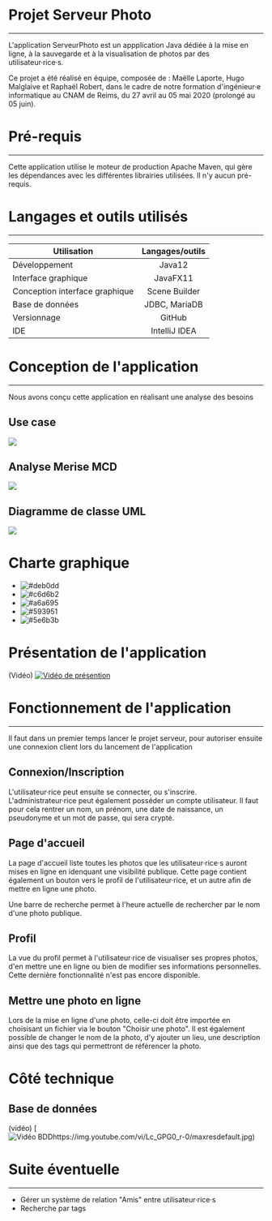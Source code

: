 # Projet Serveur Photo
***
L'application ServeurPhoto est un appplication Java dédiée à la mise en ligne, à la sauvegarde et à la visualisation de photos par des utilisateur·rice·s.

Ce projet a été réalisé en équipe, composée de : Maëlle Laporte, Hugo Malglaive et Raphaël Robert, dans le cadre de notre formation d'ingénieur·e informatique au CNAM de Reims, du 27 avril au 05 mai 2020 (prolongé au 05 juin).

# Pré-requis
***
Cette application utilise le moteur de production Apache Maven, qui gère les dépendances avec les différentes librairies utilisées.
Il n'y aucun pré-requis.

# Langages et outils utilisés
***

| Utilisation                    | Langages/outils       |
|--------------------------------|:---------------------:|
| Développement                  | Java12                |
| Interface graphique            | JavaFX11              |
| Conception interface graphique | Scene Builder         |
| Base de données                | JDBC, MariaDB         |
| Versionnage                    | GitHub                |
| IDE                            | IntelliJ IDEA         |


# Conception de l'application
***
Nous avons conçu cette application en réalisant une analyse des besoins

## Use case
![](http://tidusdotexe.fr/projet%20flauzac/use%20case.PNG)

## Analyse Merise MCD
![](http://tidusdotexe.fr/projet%20flauzac/mcd.PNG)

## Diagramme de classe UML
![](http://tidusdotexe.fr/projet%20flauzac/diag.PNG)

# Charte graphique
* ![#deb0dd](https://placehold.it/15/deb0dd/000000?text=+)
* ![#c6d6b2](https://placehold.it/15/c6d6b2/000000?text=+)
* ![#a6a695](https://placehold.it/15/a6a695/000000?text=+)
* ![#593951](https://placehold.it/15/593951/000000?text=+)
* ![#5e6b3b](https://placehold.it/15/5e6b3b/000000?text=+)

# Présentation de l'application 
(Vidéo)
[![Vidéo de présention](https://img.youtube.com/vi/43Cntxb5EN8/maxresdefault.jpg)](https://www.youtube.com/watch?v=43Cntxb5EN8&feature=youtu.be)

# Fonctionnement de l'application
***
Il faut dans un premier temps lancer le projet serveur, pour autoriser ensuite une connexion client lors du lancement de        l'application

## Connexion/Inscription
L'utilisateur·rice peut ensuite se connecter, ou s'inscrire. L'administrateur·rice peut également posséder un compte utilisateur.
Il faut pour cela rentrer un nom, un prénom, une date de naissance, un pseudonyme et un mot de passe, qui sera crypté.

## Page d'accueil
La page d'accueil liste toutes les photos que les utilisateur·rice·s auront mises en ligne en idenquant une visibilité publique. Cette page contient également un bouton vers le profil de l'utilisateur·rice, et un autre afin de mettre en ligne une photo.

Une barre de recherche permet à l'heure actuelle de rechercher par le nom d'une photo publique.

## Profil
La vue du profil permet à l'utilisateur·rice de visualiser ses propres photos, d'en mettre une en ligne ou bien de modifier ses informations personnelles. Cette dernière fonctionnalité n'est pas encore disponible.

## Mettre une photo en ligne
Lors de la mise en ligne d'une photo, celle-ci doit être importée en choisisant un fichier via le bouton "Choisir une photo". Il est également possible de changer le nom de la photo, d'y ajouter un lieu, une description ainsi que des tags qui permettront de référencer la photo.

# Côté technique 

## Base de données
(vidéo)
[![Vidéo BDDhttps://img.youtube.com/vi/Lc_GPG0_r-0/maxresdefault.jpg)](https://www.youtube.com/watch?v=Lc_GPG0_r-0&feature=youtu.be)



# Suite éventuelle
***
* Gérer un système de relation "Amis" entre utilisateur·rice·s
* Recherche par tags

